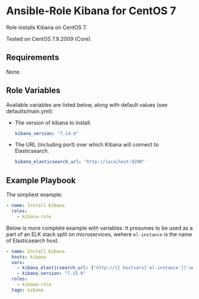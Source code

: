 Ansible-Role Kibana for CentOS 7
=========

Role installs Kibana on CentOS 7. 

Tested on CentOS 7.9.2009 (Core).

Requirements
------------

None.

Role Variables
--------------

Available variables are listed below, along with default values (see defaults/main.yml):

* The version of kibana to install.
  ```yml
  kibana_version: "7.14.0"
  ```
* The URL (including port) over which Kibana will connect to Elasticsearch.
  ```yml
  kibana_elasticsearch_url: "http://localhost:9200"
  ```
  
Example Playbook
----------------

The simpliest example:
```yaml
- name: Install Kibana
  roles:
    - kibana-role
```

Below is more complete example with variables. It presumes to be used as a part of an ELK stack split on microservices, wehere `el-instance` is the name of Elasticsearch host.
```yaml
- name: Install Kibana
  hosts: kibana
  vars:
    - kibana_elasticsearch_url: ["http://{{ hostvars['el-instance']['ansible_facts']['default_ipv4']['address'] }}:9200/"]
    - kibana_version: "7.15.0"
  roles:
    - kibana-role
  tags: kibana
```